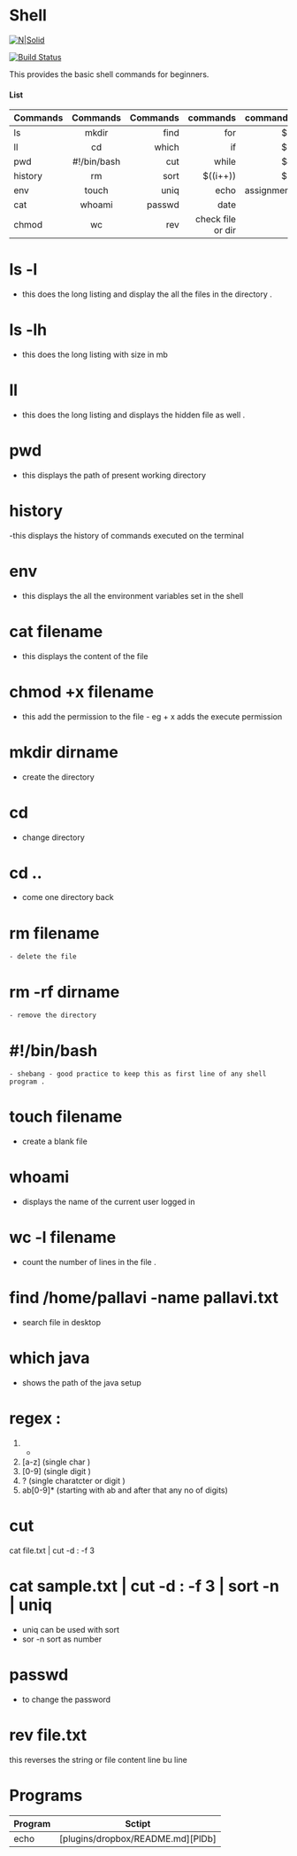 # Shell

[![N|Solid](https://cldup.com/dTxpPi9lDf.thumb.png)](https://nodesource.com/products/nsolid)

[![Build Status](https://travis-ci.org/joemccann/dillinger.svg?branch=master)](https://travis-ci.org/joemccann/dillinger)

This provides the basic shell commands for beginners.


#### List 



| Commands   |      Commands      |  Commands |commands |commands |
|----------|:-------------:|------:|------:|------:|
| ls | mkdir | find |for| $$|
| ll|    cd    |   which |if|$1 |
| pwd | #!/bin/bash |    cut |while|$# |
| history |rm |    sort |$((i++))|$0 |
| env |touch |    uniq |echo|assignment|
| cat | whoami |    passwd | date| |
| chmod | wc |    rev | check file or dir| |

# ls -l 
  - this does the long listing and display the all the files in the directory .
  
# ls -lh
  - this does the long listing with size in mb 
  
# ll 
  - this does the long listing and displays the hidden file as well .
  
# pwd 
  - this displays the path of present working directory 
  
# history 
  -this displays the history of commands executed on the terminal 
  
# env 
  - this displays the all the environment variables set in the shell 
  
# cat filename
  - this displays the content of the file 
  
# chmod +x filename 
  - this add the permission to the file - eg + x adds the execute permission 
  
# mkdir dirname 
  - create the directory 
  
# cd 
  - change directory 
  
# cd ..
  - come one directory back 
  
# rm filename 
    - delete the file 
    
# rm -rf dirname 
    - remove the directory 
    
# #!/bin/bash 
    - shebang - good practice to keep this as first line of any shell program .
    
# touch filename 
  - create a blank file 
  
# whoami
  - displays the name of the current user logged in 
  
# wc -l filename 
  - count the number of lines in the file .

# find /home/pallavi -name pallavi.txt
   - search file in desktop
   
# which java 
   - shows the path of the java setup
   
   
# regex : 
1.  *  
2. [a-z] (single char )
3. [0-9] (single digit )
4. ? (single charatcter or digit )
5. ab[0-9]* (starting with ab and after that any no of digits)

# cut 
cat file.txt | cut -d : -f 3 

#  cat sample.txt  | cut -d : -f 3 | sort -n  | uniq

- uniq can be used with sort 
- sor -n sort as number 

# passwd 
 - to change the password 

# rev file.txt
this reverses the string or file content line bu line 



# Programs 

| Program | Sctipt |
| ------ | ------ |
| echo | [plugins/dropbox/README.md][PlDb] |



  
    
  
  
  
